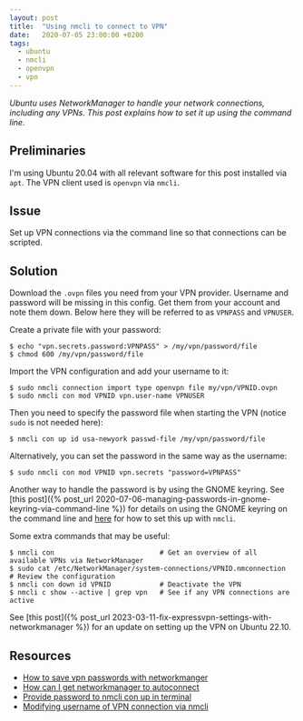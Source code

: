 ```yaml
---
layout: post
title:  "Using nmcli to connect to VPN"
date:   2020-07-05 23:00:00 +0200
tags:   
  - ubuntu
  - nmcli
  - openvpn
  - vpn
---
```

*Ubuntu uses NetworkManager to handle your network connections, including any VPNs. This post explains how to set it up using the command line.*

## Preliminaries
I'm using Ubuntu 20.04 with all relevant software for this post installed via `apt`. The VPN client used is `openvpn` via `nmcli`.

## Issue
Set up VPN connections via the command line so that connections can be scripted.

## Solution
Download the `.ovpn` files you need from your VPN provider. Username and password will be missing in this config. Get them from your account and note them down. Below here they will be referred to as `VPNPASS` and `VPNUSER`.

Create a private file with your password:
```console
$ echo "vpn.secrets.password:VPNPASS" > /my/vpn/password/file
$ chmod 600 /my/vpn/password/file
```
Import the VPN configuration and add your username to it:
```console
$ sudo nmcli connection import type openvpn file my/vpn/VPNID.ovpn
$ sudo nmcli con mod VPNID vpn.user-name VPNUSER
```
Then you need to specify the password file when starting the VPN (notice `sudo` is not needed here):
```console
$ nmcli con up id usa-newyork passwd-file /my/vpn/password/file
```
Alternatively, you can set the password in the same way as the username:
```console
$ sudo nmcli con mod VPNID vpn.secrets "password=VPNPASS"
```
Another way to handle the password is by using the GNOME keyring. See [this post]({% post_url 2020-07-06-managing-passwords-in-gnome-keyring-via-command-line %}) for details on using the GNOME keyring on the command line and [here](https://askubuntu.com/a/1203627) for how to set this up with `nmcli`.

Some extra commands that may be useful:
```console
$ nmcli con                          # Get an overview of all available VPNs via NetworkManager
$ sudo cat /etc/NetworkManager/system-connections/VPNID.nmconnection  # Review the configuration
$ nmcli con down id VPNID            # Deactivate the VPN
$ nmcli c show --active | grep vpn   # See if any VPN connections are active
```

See [this post]({% post_url 2023-03-11-fix-expressvpn-settings-with-networkmanager %}) for an update on setting up the VPN on Ubuntu 22.10.


## Resources
- [How to save vpn passwords with networkmanger][askubuntu1]
- [How can I get networkmanager to autoconnect][askubuntu2]
- [Provide password to nmcli con up in terminal][askubuntu3]
- [Modifying username of VPN connection via nmcli][redhat]

[askubuntu1]: https://askubuntu.com/questions/444866/how-to-save-vpn-passwords-with-networkmanger-for-nmcli#556069
[askubuntu2]: https://askubuntu.com/questions/231126/how-can-i-get-networkmanager-to-autoconnect-to-a-openconnect-vpn-via-nmcli-witho
[askubuntu3]: https://askubuntu.com/questions/774908/provide-password-to-nmcli-con-up-in-terminal-14-04#774926
[redhat]: https://bugzilla.redhat.com/show_bug.cgi?id=1060460
